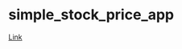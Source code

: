 # simple_stock_price_app

[Link](https://share.streamlit.io/austine316/simple_stock_price_app/main/google_stock.py)
